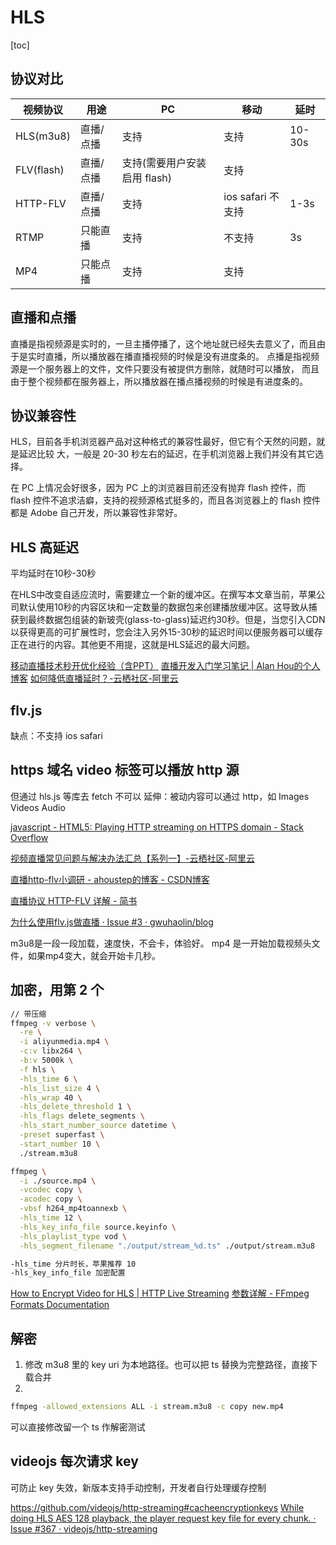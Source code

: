 # HLS
[toc]

## 协议对比

| 视频协议   | 用途      | PC                           | 移动              | 延时   |
| ---        | --        | --                           | --                | --     |
| HLS(m3u8)  | 直播/点播 | 支持                         | 支持              | 10-30s |
| FLV(flash) | 直播/点播 | 支持(需要用户安装启用 flash) | 支持              |        |
| HTTP-FLV   | 直播/点播 | 支持                         | ios safari 不支持 | 1-3s   |
| RTMP       | 只能直播  | 支持                         | 不支持            | 3s     |
| MP4        | 只能点播  | 支持                         | 支持              |        |

## 直播和点播
直播是指视频源是实时的，一旦主播停播了，这个地址就已经失去意义了，而且由于是实时直播，所以播放器在播直播视频的时候是没有进度条的。
点播是指视频源是一个服务器上的文件，文件只要没有被提供方删除，就随时可以播放， 而且由于整个视频都在服务器上，所以播放器在播点播视频的时候是有进度条的。

## 协议兼容性
HLS，目前各手机浏览器产品对这种格式的兼容性最好，但它有个天然的问题，就是延迟比较
大，一般是 20-30 秒左右的延迟，在手机浏览器上我们并没有其它选择。

在 PC 上情况会好很多，因为 PC 上的浏览器目前还没有抛弃 flash 控件，而 flash 控件不追求洁癖，支持的视频源格式挺多的，而且各浏览器上的 flash 控件
都是 Adobe 自己开发，所以兼容性非常好。

## HLS 高延迟
平均延时在10秒-30秒


在HLS中改变自适应流时，需要建立一个新的缓冲区。在撰写本文章当前，苹果公司默认使用10秒的内容区块和一定数量的数据包来创建播放缓冲区。这导致从捕获到最终数据包组装的新玻壳(glass-to-glass)延迟约30秒。但是，当您引入CDN以获得更高的可扩展性时，您会注入另外15-30秒的延迟时间以便服务器可以缓存正在进行的内容。其他更不用提，这就是HLS延迟的最大问题。 

[移动直播技术秒开优化经验（含PPT）](https://mp.weixin.qq.com/s?__biz=MzAwMDU1MTE1OQ==&mid=2653547042&idx=1&sn=26d8728548a6b5b657079eeab121e283&scene=21#wechat_redirect)
[直播开发入门学习笔记 | Alan Hou的个人博客](https://alanhou.org/live-video/)
[如何降低直播延时？-云栖社区-阿里云](https://yq.aliyun.com/articles/277195)

## flv.js
缺点：不支持 ios safari

## https 域名 video 标签可以播放 http 源
但通过 hls.js 等库去 fetch 不可以
延伸：被动内容可以通过 http，如 Images Videos Audio

[javascript - HTML5: Playing HTTP streaming on HTTPS domain - Stack Overflow](https://stackoverflow.com/questions/44392426/html5-playing-http-streaming-on-https-domain)

[视频直播常见问题与解决办法汇总【系列一】-云栖社区-阿里云](https://yq.aliyun.com/articles/511196)

[直播http-flv小调研 - ahoustep的博客 - CSDN博客](https://blog.csdn.net/ahoustep/article/details/52175732)

[直播协议 HTTP-FLV 详解 - 简书](https://www.jianshu.com/p/bfdba8ab903a)

[为什么使用flv.js做直播 · Issue #3 · gwuhaolin/blog](https://github.com/gwuhaolin/blog/issues/3)

m3u8是一段一段加载，速度快，不会卡，体验好。    mp4 是一开始加载视频头文件，如果mp4变大，就会开始卡几秒。

## 加密，用第 2 个
```sh
// 带压缩
ffmpeg -v verbose \
  -re \
  -i aliyunmedia.mp4 \
  -c:v libx264 \
  -b:v 5000k \
  -f hls \
  -hls_time 6 \
  -hls_list_size 4 \
  -hls_wrap 40 \
  -hls_delete_threshold 1 \
  -hls_flags delete_segments \
  -hls_start_number_source datetime \
  -preset superfast \
  -start_number 10 \
  ./stream.m3u8

ffmpeg \
  -i ./source.mp4 \
  -vcodec copy \
  -acodec copy \
  -vbsf h264_mp4toannexb \
  -hls_time 12 \
  -hls_key_info_file source.keyinfo \
  -hls_playlist_type vod \
  -hls_segment_filename "./output/stream_%d.ts" ./output/stream.m3u8

-hls_time 分片时长，苹果推荐 10
-hls_key_info_file 加密配置
```
[How to Encrypt Video for HLS | HTTP Live Streaming](http://hlsbook.net/how-to-encrypt-hls-video-with-ffmpeg/)
[参数详解 - FFmpeg Formats Documentation](https://ffmpeg.org/ffmpeg-formats.html)

## 解密
1. 修改 m3u8 里的 key uri 为本地路径。也可以把 ts 替换为完整路径，直接下载合并
2. 
```sh
ffmpeg -allowed_extensions ALL -i stream.m3u8 -c copy new.mp4
```
可以直接修改留一个 ts 作解密测试

## videojs 每次请求 key
可防止 key 失效，新版本支持手动控制，开发者自行处理缓存控制

https://github.com/videojs/http-streaming#cacheencryptionkeys
[While doing HLS AES 128 playback, the player request key file for every chunk. · Issue #367 · videojs/http-streaming](https://github.com/videojs/http-streaming/issues/367#issuecomment-482603212)

